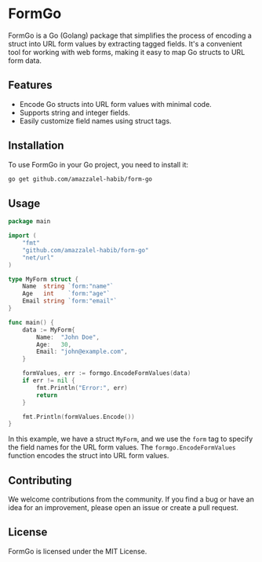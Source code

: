 # FormGo

FormGo is a Go (Golang) package that simplifies the process of encoding a struct into URL form values by extracting tagged fields. It's a convenient tool for working with web forms, making it easy to map Go structs to URL form data.

## Features

- Encode Go structs into URL form values with minimal code.
- Supports string and integer fields.
- Easily customize field names using struct tags.

## Installation

To use FormGo in your Go project, you need to install it:

```bash
go get github.com/amazzalel-habib/form-go
```

## Usage
```go
package main

import (
	"fmt"
	"github.com/amazzalel-habib/form-go"
	"net/url"
)

type MyForm struct {
	Name  string `form:"name"`
	Age   int    `form:"age"`
	Email string `form:"email"`
}

func main() {
	data := MyForm{
		Name:  "John Doe",
		Age:   30,
		Email: "john@example.com",
	}

	formValues, err := formgo.EncodeFormValues(data)
	if err != nil {
		fmt.Println("Error:", err)
		return
	}

	fmt.Println(formValues.Encode())
}
````

In this example, we have a struct `MyForm`, and we use the `form` tag to specify the field names for the URL form values. The `formgo.EncodeFormValues` function encodes the struct into URL form values.

## Contributing

We welcome contributions from the community. If you find a bug or have an idea for an improvement, please open an issue or create a pull request.

## License

FormGo is licensed under the MIT License.